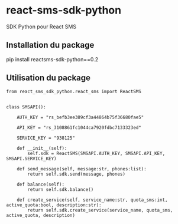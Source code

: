 # react-sms-sdk-python


SDK Python pour React SMS


## Installation du package


pip install reactsms-sdk-python==0.2


## Utilisation du package


    from react_sms_sdk_python.react_sms import ReactSMS


    class SMSAPI():

        AUTH_KEY = "rs_befb3ee389cf3a44864b75f36680fae5"

        API_KEY = "rs_3108861fc1044ca7920fdbc7133323ed"

        SERVICE_KEY = "938125"

        def __init__(self):
            self.sdk = ReactSMS(SMSAPI.AUTH_KEY, SMSAPI.API_KEY, SMSAPI.SERVICE_KEY)
        
        def send_message(self, message:str, phones:list):
            return self.sdk.send(message, phones)
        
        def balance(self):
            return self.sdk.balance()

        def create_service(self, service_name:str, quota_sms:int, active_quota:bool, description:str):
            return self.sdk.create_service(service_name, quota_sms, active_quota, description)
